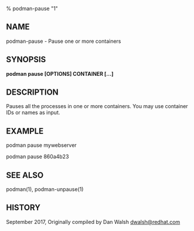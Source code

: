 % podman-pause "1"

## NAME
podman\-pause - Pause one or more containers

## SYNOPSIS
**podman pause [OPTIONS] CONTAINER [...]**

## DESCRIPTION
Pauses all the processes in one or more containers.  You may use container IDs or names as input.

## EXAMPLE

podman pause mywebserver

podman pause 860a4b23

## SEE ALSO
podman(1), podman-unpause(1)

## HISTORY
September 2017, Originally compiled by Dan Walsh <dwalsh@redhat.com>
